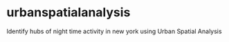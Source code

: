 # urbanspatialanalysis
Identify hubs of night time activity in new york using Urban Spatial Analysis
